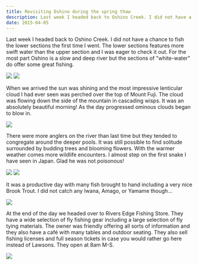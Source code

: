 ```yaml
--- 
title: Revisiting Oshino during the spring thaw
description: Last week I headed back to Oshino Creek. I did not have a chance to fish the lower sections the first time I went.
date: 2015-04-05
---
```

<div class="text-lg m-2">
<p class="mb-2">Last week I headed back to Oshino Creek. I did not have a chance to fish the lower sections the first time I went. The lower sections features more swift water than the upper section and I was eager to check it out. For the most part Oshino is a slow and deep river but the sections of "white-water" do offer some great fishing.</p>

<img class="w-8/12 rounded-lg shadow-lg mx-auto" src="https://fallfish-tenkara-images.s3-us-west-1.amazonaws.com/FfT+-+Oshino+Creek/C/Rivers-Edge_Flyfishing-Shop_Guide-Service.jpg" />

<img class="w-8/12 rounded-lg shadow-lg mx-auto" src="https://fallfish-tenkara-images.s3-us-west-1.amazonaws.com/FfT+-+Oshino+Creek/C/Snake_Oshino-Creek_Mount_Fuji.jpg" />
</div>

<p class="">When we arrived the sun was shining and the most impressive lenticular cloud I had ever seen was perched over the top of Mount Fuji. The cloud was flowing down the side of the mountain in cascading wisps. It was an absolutely beautiful morning! As the day progressed ominous clouds began to blow in.</p>

<img class="w-8/12 rounded-lg shadow-lg mx-auto" src="https://fallfish-tenkara-images.s3-us-west-1.amazonaws.com/FfT+-+Oshino+Creek/C/Oshino-Creek_Tenkara.jpg" />

<p class="">There were more anglers on the river than last time but they tended to congregate around the deeper pools. It was still possible to find solitude surrounded by budding trees and blooming flowers. With the warmer weather comes more wildlife encounters. I almost step on the first snake I have seen in Japan. Glad he was not poisonous!</p>

<img class="w-8/12 rounded-lg shadow-lg mx-auto" src="https://fallfish-tenkara-images.s3-us-west-1.amazonaws.com/FfT+-+Oshino+Creek/C/Brook-Trout.jpg" />

<img class="w-8/12 rounded-lg shadow-lg mx-auto" src="https://fallfish-tenkara-images.s3-us-west-1.amazonaws.com/FfT+-+Oshino+Creek/S/Incoming-Storm_Oshino-Creek.JPG" />

<p class="">It was a productive day with many fish brought to hand including a very nice Brook Trout. I did not catch any Iwana, Amago, or Yamame though...</p>

<img class="w-8/12 rounded-lg shadow-lg mx-auto" src="https://fallfish-tenkara-images.s3-us-west-1.amazonaws.com/FfT+-+Oshino+Creek/S/Oshino-Creek_Japan_Mount-Fuji-Region_Flyfishing-Mecca.JPG" />

<p class="">At the end of the day we headed over to Rivers Edge Fishing Store. They have a wide selection of fly fishing gear including a large selection of fly tying materials. The owner was friendly offering all sorts of information and they also have a café with many tables and outdoor seating. They also sell fishing licenses and full season tickets in case you would rather go here instead of Lawsons. They open at 8am M-S.</p>

<img class="w-8/12 rounded-lg shadow-lg mx-auto" src="https://fallfish-tenkara-images.s3-us-west-1.amazonaws.com/FfT+-+Oshino+Creek/S/Close-Up_Rainbow-Trout_Tenkara.JPG" />